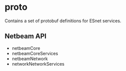 # proto

Contains a set of protobuf definitions for ESnet services.

## Netbeam API

-   netbeamCore
-   netbeamCoreServices
-   netbeamNetwork
-   networkNetworkServices
